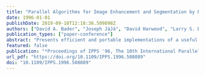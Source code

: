 ```yaml
---
title: "Parallel Algorithms for Image Enhancement and Segmentation by Region Growing with an Experimental Study"
date: 1996-01-01
publishDate: 2019-09-10T12:18:36.509098Z
authors: ["David A. Bader", "Joseph JáJá", "David Harwood", "Larry S. Davis"]
publication_types: ["paper-conference"]
abstract: "Presents efficient and portable implementations of a useful image enhancement process, the symmetric neighborhood filter (SNF), and an image segmentation technique which makes use of the SNF and a variant of the conventional connected components algorithm which we call /spl delta/-connected components. We use efficient techniques for distributing and coalescing data as well as efficient combinations of task and data parallelism. The image segmentation algorithm makes use of an efficient connected components algorithm based on a novel approach for parallel merging. The algorithms have been coded in Split-C and run on a variety of platforms, including the Thinking Machines CM-5, IBM SP-1 and SP-2, Cray Research T3D, Meiko Scientific CS-2, Intel Paragon, and workstation clusters. Our experimental results are consistent with the theoretical analysis (and provide the best known execution times for segmentation, even when compared with machine-specific implementations). Our test data include difficult images from the Landsat Thematic Mapper (TM) satellite data."
featured: false
publication: "*Proceedings of IPPS '96, The 10th International Parallel Processing Symposium, April 15-19, 1996, Honolulu, HI*"
url_pdf: "https://doi.org/10.1109/IPPS.1996.508089"
doi: "10.1109/IPPS.1996.508089"
---
```


